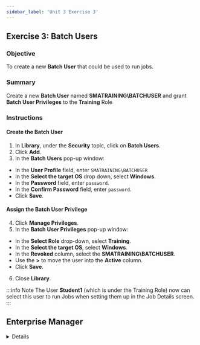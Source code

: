 ```yaml
---
sidebar_label: 'Unit 3 Exercise 3'
---
```


## Exercise 3: Batch Users

### Objective

To create a new **Batch User** that could be used to run jobs.

### Summary

Create a new **Batch User** named **SMATRAINING\BATCHUSER** and grant **Batch User Privileges** to the **Training** Role

### Instructions

#### Create the Batch User

1. In **Library**, under the **Security** topic, click on **Batch Users**. 
2. Click **Add**.
3. In the **Batch Users** pop-up window: 
  * In the **User Profile** field, enter ```SMATRAINING\BATCHUSER```
  * In the **Select the target OS** drop down, select **Windows**.
  * In the **Password** field, enter ```password```.
  * In the **Confirm Password** field, enter ```password```.
  * Click **Save**.

#### Assign the Batch User Privilege

4. Click **Manage Privileges**. 
5. In the **Batch User Privileges** pop-up window:
  * In the **Select Role** drop-down, select **Training**.
  * In the **Select the target OS**, select **Windows**.
  * In the **Revoked** column, select the **SMATRAINING\BATCHUSER**.
  * Use the **>** to move the user into the **Active** column.
  * Click **Save**.
6. Close **Library**.

:::info Note
The User **Student1** (which is under the Training Role) now can select this user to run Jobs when setting them up in the Job Details screen.
:::

## Enterprise Manager

<details>

:::

:::tip [Walkthrough Video - Unit 3 Exercise 3](../static/videobasic/U3E3.mp4)

:::

1.	Under the **Security** topic, Double-Click on **Batch Users**. 
2.	Select **Windows** from the **Select the target OS** drop-down list.
3.	Click the **Add** button on the Batch Users toolbar.
_(Be sure to click the Add button. Do not type over the currently existing Batch User profile.)_
4.	Type ```SMATRAINING\BATCHUSER``` in the **User** field (under the **Batch User Details** area – on the right).
5.	Type the word **password** in the **Password** and **Confirm Password** fields.
6.	Click the Save button on the User Accounts toolbar.
7.	Notice that ```SMATRAINING\BATCHUSER``` was added to the Batch Users list for Windows machines (on the left).
8.	Close the **Batch Users** tab.
9.	Under the **Security> Privileges** topic, Double-Click on **Batch Users Privileges**. 
10.	On the **Select Role** drop-down list select the **Training Role**.
11.	On the **Target Operating System** drop-down list select **Windows**.
12.	Notice that the ```SMATRAINING\BATCHUSER``` is presented on the Revoked list (on the left) 
13.	Under the Revoked list, click the ```SMATRAINING\BATCHUSER``` and then click the green arrow (pointing to the right) to put ```SMATRAINING\BATCHUSER``` under the **Granted** list.
14.	Close the **Batch User** Privileges tab.
:::note
The User **Student1** (which is under the Training Role) now can select this user to run Jobs when setting them up in the Job Details screen.
:::

</details>